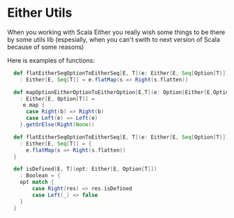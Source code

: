 # Either Utils

When you working with Scala Either you really wish some things to be there by some utils lib (espesially, when you can't swith to next version of Scala because of some reasons)

Here is examples of functions:

```scala
  def flatEitherSeqOptionToEitherSeq[E, T](e: Either[E, Seq[Option[T]]])
    : Either[E, Seq[T]] = e.flatMap(s => Right(s.flatten))
```

```scala
  def mapOptionEitherOptionToEitherOption[E,T](e: Option[Either[E,Option[T]]])
    : Either[E, Option[T]] =
     e.map {
      case Right(b) => Right(b)
      case Left(e) => Left(e)
    }.getOrElse(Right(None))
```

```scala
  def flatEitherSeqOptionToEitherSeq[E, T](e: Either[E, Seq[Option[T]]])
    : Either[E, Seq[T]] = {
      e.flatMap(s => Right(s.flatten))
  }
```

```scala
  def isDefined[E, T](opt: Either[E, Option[T]])
    : Boolean = {
    opt match {
        case Right(res) => res.isDefined
        case Left(_) => false
    }
  }
```